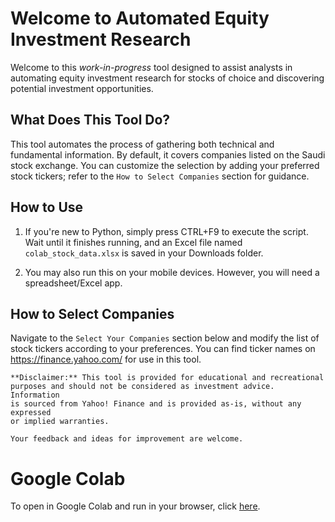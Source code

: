# Welcome to Automated Equity Investment Research

Welcome to this *work-in-progress* tool designed to assist analysts in automating equity investment research for stocks of choice and discovering potential investment opportunities.

## What Does This Tool Do?

This tool automates the process of gathering both technical and fundamental information. By default, it covers companies listed on the Saudi stock exchange. You can customize the selection by adding your preferred stock tickers; refer to the `How to Select Companies` section for guidance.

## How to Use

1. If you're new to Python, simply press CTRL+F9 to execute the script. Wait until it finishes running, and an Excel file named `colab_stock_data.xlsx` is saved in your Downloads folder.

2. You may also run this on your mobile devices. However, you will need a spreadsheet/Excel app.

## How to Select Companies

Navigate to the `Select Your Companies` section below and modify the list of stock tickers according to your preferences. You can find ticker names on https://finance.yahoo.com/ for use in this tool.

```
**Disclaimer:** This tool is provided for educational and recreational
purposes and should not be considered as investment advice. Information
is sourced from Yahoo! Finance and is provided as-is, without any expressed
or implied warranties.

Your feedback and ideas for improvement are welcome.
```

# Google Colab
To open in Google Colab and run in your browser, click [here](https://colab.research.google.com/drive/1E8paFFe68bPWe8vEcwcbUxjhMj5N45ej?usp=sharing).
